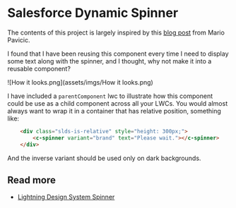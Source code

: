 # Salesforce Dynamic Spinner

The contents of this project is largely inspired by this [blog post](https://bootcamp.uxdesign.cc/lightning-web-component-spinner-the-complete-guide-903b77c02e34) from Mario Pavicic.

I found that I have been reusing this component every time I need to display some text along with the spinner, and I thought, why not make it into a reusable component?

![How it looks.png](assets/imgs/How it looks.png)

I have included a `parentComponent` lwc to illustrate how this component could be use as a child component across all your LWCs.
You would almost always want to wrap it in a container that has relative position, something like:

```html
    <div class="slds-is-relative" style="height: 300px;">
        <c-spinner variant="brand" text="Please wait."></c-spinner>
    </div>
```

And the inverse variant should be used only on dark backgrounds.

## Read more
- [Lightning Design System Spinner](https://www.lightningdesignsystem.com/components/spinners/)

